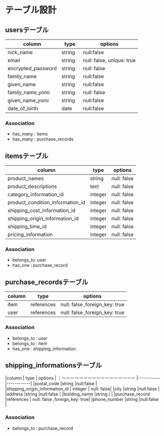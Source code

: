 # テーブル設計

## usersテーブル

|column             |  type     |  options  |
|----------         |---------  |-----------|
|nick_name          |  string   |null:false |
| email             |  string   |null: false, unique: true |
|encrypted_password |  string   | null: false|
| family_name  |  string   | null:false |
| given_name   |  string   | null:false |
| family_name_yomi     |  string   | null: false|
| given_name_yomi   |  string   | null:false |
| date_of_birth     |  date  　 | null:false |

### Association
- has_many : items
- has_many : purchase_records

## itemsテーブル

|column                        | type      |  options   |
|---------------------         | ------------|-----------|
|product_names                 | string     | null: false|
|  product_descriptions        | text      | null: false|
| category_information_id         |  integer   | null: false|
|product_condition_information_id |  integer   | null: false|
|shipping_cost_information_id   |  integer   | null: false|
|shipping_origin_information_id   |  integer   | null: false|
|shipping_time_id                 |  integer   | null: false|
|pricing_information           |  integer   | null: false|

### Association
- belongs_to: user
- has_one :  purchase_record

## purchase_recordsテーブル

|column    | type      |  options   |
|-------   |-----------|------------|
|item      |references | null: false ,foreign_key: true|
|user      |references | null: false ,foreign_key: true|

### Association

- belongs_to : user
- belongs_to : item
- has_one    : shipping_information

## shipping_informationsテーブル

|column                        | type      |  options   |
｜ーーーーーーーーーーーーーーーーー |-----------|------------|
|postal_code                   |string     |null:false  |
|shipping_origin_information_id   |  integer   | null: false|
|city                          |string     |null:false  |
|address                       |string     |null:false  |
|building_name                 |string     |            |
|purchase_record              |references | null: false ,foreign_key: true|
|phone_number                  |string     |null:false  |

### Association
- belongs_to : purchase_record

